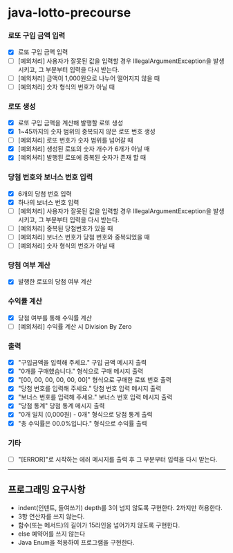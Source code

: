 # java-lotto-precourse

### 로또 구입 금액 입력

- [x] 로또 구입 금액 입력
- [ ] [예외처리] 사용자가 잘못된 값을 입력할 경우 IllegalArgumentException을 발생시키고, 그 부분부터 입력을 다시 받는다.
- [ ] [예외처리] 금액이 1,000원으로 나누어 떨어지지 않을 때
- [ ] [예외처리] 숫자 형식의 번호가 아닐 때

### 로또 생성

- [x] 로또 구입 금액을 계산해 발행할 로또 생성
- [x] 1~45까지의 숫자 범위의 중복되지 않은 로또 번호 생성
- [ ] [예외처리] 로또 번호가 숫자 범위를 넘어갈 때
- [x] [예외처리] 생성된 로또의 숫자 개수가 6개가 아닐 때
- [x] [예외처리] 발행된 로또에 중복된 숫자가 존재 할 때

### 당첨 번호와 보너스 번호 입력

- [x] 6개의 당첨 번호 입력
- [x] 하나의 보너스 번호 입력
- [ ] [예외처리] 사용자가 잘못된 값을 입력할 경우 IllegalArgumentException을 발생시키고, 그 부분부터 입력을 다시 받는다.
- [ ] [예외처리] 중복된 당첨번호가 있을 때
- [ ] [예외처리] 보너스 번호가 당첨 번호와 중복되었을 때
- [ ] [예외처리] 숫자 형식의 번호가 아닐 때

### 당첨 여부 계산

- [x] 발행한 로또의 당첨 여부 계산

### 수익률 계산

- [x] 당첨 여부를 통해 수익률 계산
- [ ] [예외처리] 수익률 계산 시 Division By Zero

### 출력

- [x] "구입금액을 입력해 주세요." 구입 금액 메시지 출력
- [x] "0개를 구매했습니다." 형식으로 구매 메시지 출력
- [x] "[00, 00, 00, 00, 00, 00]" 형식으로 구매한 로또 번호 출력
- [x] "당첨 번호를 입력해 주세요." 당첨 번호 입력 메시지 출력
- [x] "보너스 번호를 입력해 주세요." 보너스 번호 입력 메시지 출력
- [x] "당첨 통계" 당첨 통계 메시지 출력
- [x] "0개 일치 (0,000원) - 0개" 형식으로 당첨 통계 출력
- [x] "총 수익률은 00.0%입니다." 형식으로 수익률 출력

### 기타

- [ ] "[ERROR]"로 시작하는 에러 메시지를 출력 후 그 부분부터 입력을 다시 받는다.

---

## 프로그래밍 요구사항

* indent(인덴트, 들여쓰기) depth를 3이 넘지 않도록 구현한다. 2까지만 허용한다.
* 3항 연산자를 쓰지 않는다.
* 함수(또는 메서드)의 길이가 15라인을 넘어가지 않도록 구현한다.
* else 예약어를 쓰지 않는다
* Java Enum을 적용하여 프로그램을 구현한다.